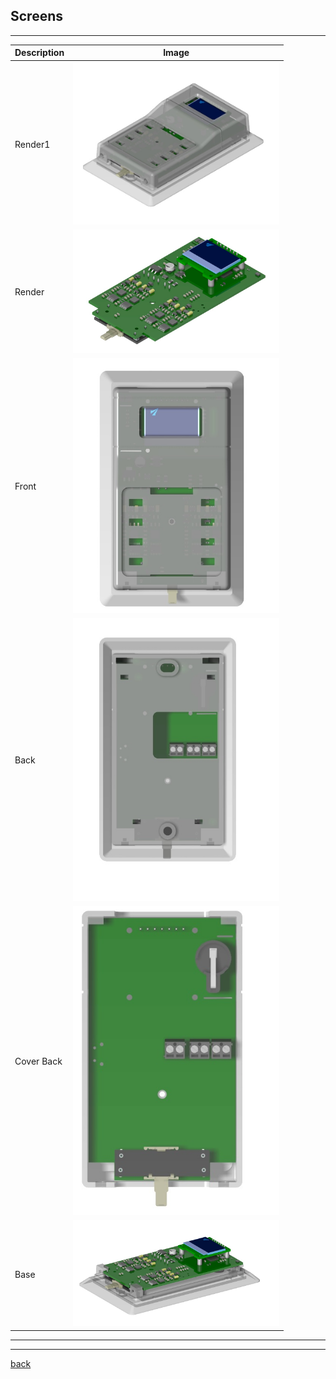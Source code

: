 ## Screens

---

| Description | Image                                         |
|:----------- |:---------------------------------------------:|
| Render1     | <img src="2.jpg" title="" alt="" width="330"> |
| Render      | <img src="6.jpg" title="" alt="" width="330"> |
| Front       | <img src="3.jpg" title="" alt="" width="330"> |
| Back        | <img src="1.jpg" title="" alt="" width="330"> |
| Cover Back  | <img src="5.jpg" title="" alt="" width="330"> |
| Base        | <img src="4.jpg" title="" alt="" width="330"> |

---

---

[back](../)

